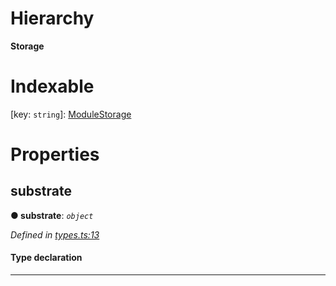 

# Hierarchy

**Storage**

# Indexable

\[key: `string`\]:&nbsp;[ModuleStorage](_types_.modulestorage.md)
# Properties

<a id="substrate"></a>

##  substrate

**● substrate**: *`object`*

*Defined in [types.ts:13](https://github.com/polkadot-js/api/blob/e4a97d4/packages/type-storage/src/types.ts#L13)*

#### Type declaration

[key: `string`]: `StorageFunction`

___

